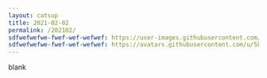 ```yaml
---
layout: catsup
title: 2021-02-02
permalink: /202102/
sdfwefwefwe-fwef-wef-wefwef: https://user-images.githubusercontent.com/58059663/69397966-8c7d5400-0d2b-11ea-8b31-f2dae215c246.png
sdfwefwefwe-fwef-wef-wefwef: https://avatars.githubusercontent.com/u/58059663?s=60&v=4
---
```


blank
